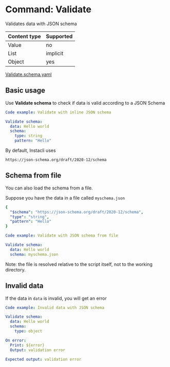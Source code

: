 # Command: Validate

Validates data with JSON schema

| Content type | Supported |
|--------------|-----------|
| Value        | no        |
| List         | implicit  |
| Object       | yes       |

[Validate.schema.yaml](schema/Validate.schema.yaml)

## Basic usage

Use **Validate schema** to check if data is valid according to a JSON Schema

```yaml instacli
Code example: Validate with inline JSON schema

Validate schema:
  data: Hello world
  schema:
    type: string
    pattern: "Hello"
```

By default, Instacli uses

    https://json-schema.org/draft/2020-12/schema

## Schema from file

You can also load the schema from a file.

Suppose you have the data in a file called `myschema.json`

```yaml file:myschema.json
{
  "$schema": "https://json-schema.org/draft/2020-12/schema",
  "type": "string",
  "pattern": "Hello"
}
```

```yaml instacli
Code example: Validate with JSON schema from file

Validate schema:
  data: Hello world
  schema: myschema.json
```

Note: the file is resolved relative to the script itself, not to the working directory.

## Invalid data

If the data in `data` is invalid, you will get an error

```yaml instacli
Code example: Invalid data with JSON schema

Validate schema:
  data: Hello world
  schema:
    type: object

On error:
  Print: ${error}
  Output: validation error

Expected output: validation error
```

